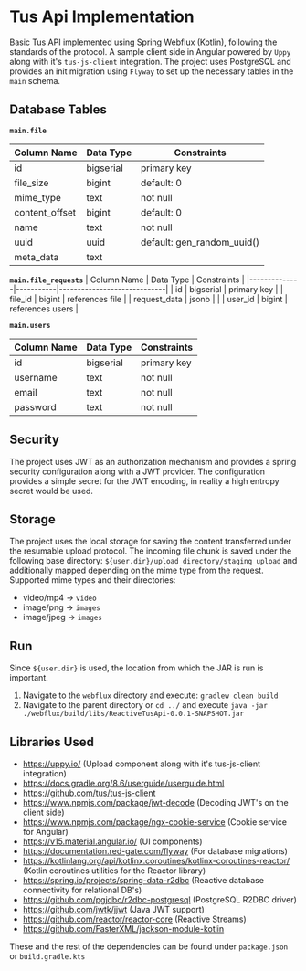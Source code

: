 # Tus Api Implementation
Basic Tus API  implemented using Spring Webflux (Kotlin), following the standards of the protocol.
A sample client side in Angular powered by `Uppy` along with it's `tus-js-client` integration.
The project uses PostgreSQL and provides an init migration using `Flyway` to set up the necessary tables in the `main` schema.

## Database Tables

**`main.file`**

| Column Name   | Data Type | Constraints                  |
|---------------|-----------|------------------------------|
| id            | bigserial | primary key                  |                        |
| file_size     | bigint    | default: 0                   |                        |
| mime_type     | text      | not null                     |                        |
| content_offset| bigint    | default: 0                   |                        |
| name          | text      | not null                     |                        |
| uuid          | uuid      | default: gen_random_uuid()   |                        |
| meta_data     | text      |                              |                        

**`main.file_requests`**
| Column Name  | Data Type | Constraints                 |
|--------------|-----------|-----------------------------|
| id           | bigserial | primary key                 |
| file_id      | bigint    | references file             |
| request_data | jsonb     |                             |
| user_id      | bigint    | references users            |

**`main.users`**

| Column Name | Data Type | Constraints |
|-------------|-----------|-------------|
| id          | bigserial | primary key |
| username    | text      | not null    |
| email       | text      | not null    |
| password    | text      | not null    |

## Security
The project uses JWT as an authorization mechanism and provides a spring security configuration along with a JWT provider.
The configuration provides a simple secret for the JWT encoding, in reality a high entropy secret would be used.

## Storage
The project uses the local storage for saving the content transferred under the resumable upload protocol. The incoming file chunk is saved under the following base directory: `${user.dir}/upload_directory/staging_upload` and additionally mapped depending on the mime type from the request.
Supported mime types and their directories:
 - video/mp4 -> `video`
 -  image/png -> `images`
 - image/jpeg -> `images`

## Run
Since `${user.dir}` is used, the location from which the JAR is run is important.

 1. Navigate to the `webflux` directory and execute: `gradlew clean
    build` 
2. Navigate to the parent directory or `cd ../` and execute
    `java -jar ./webflux/build/libs/ReactiveTusApi-0.0.1-SNAPSHOT.jar`

## Libraries Used
- https://uppy.io/ (Upload component along with it's tus-js-client
   integration)
- https://docs.gradle.org/8.6/userguide/userguide.html
- https://github.com/tus/tus-js-client
- https://www.npmjs.com/package/jwt-decode (Decoding JWT's on the
client side) 
- https://www.npmjs.com/package/ngx-cookie-service (Cookie
service for Angular) 
- https://v15.material.angular.io/ (UI components)
- https://documentation.red-gate.com/flyway (For database migrations)
- https://kotlinlang.org/api/kotlinx.coroutines/kotlinx-coroutines-reactor/
(Kotlin coroutines utilities for the Reactor library)
- https://spring.io/projects/spring-data-r2dbc (Reactive database
connectivity for relational DB's)
- https://github.com/pgjdbc/r2dbc-postgresql (PostgreSQL R2DBC driver)
- https://github.com/jwtk/jjwt (Java JWT support)
- https://github.com/reactor/reactor-core (Reactive Streams)
- https://github.com/FasterXML/jackson-module-kotlin

These and the rest of the dependencies can be found under `package.json` or `build.gradle.kts`
